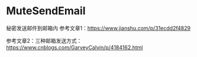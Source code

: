 # MuteSendEmail
秘密发送邮件到邮箱内
参考文章1：https://www.jianshu.com/p/31ecdd2f4829

参考文章2：三种邮箱发送方式：https://www.cnblogs.com/GarveyCalvin/p/4184162.html
